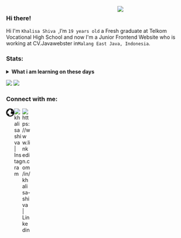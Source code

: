 <img align='right' src='https://user-images.githubusercontent.com/5713670/87202985-820dcb80-c2b6-11ea-9f56-7ec461c497c3.gif' width='200'>

### Hi there! 
Hi I'm `Khalisa Shiva `,I’m `19 years old` a Fresh graduate at Telkom Vocational High School and now I'm a Junior Frontend Website who is working at CV.Javawebster in`Malang East Java, Indonesia`.

### Stats:
<details>
 <summary><strong>What i am learning on these days</strong></summary>
    - 🔭 I’m currently Fresh Graduate at Telkom Vocational High School Malang </br>
    - 🌱 I’m usually use framework Node.js </br>
    - 💬 Ask me about anything.</br>
    - 📫 How to reach me: <a href="khalisa.shiva@gmail.com">Email me!</a>  </br>
    - 😄 Pronouns: She/Her </br>
</details>
<p>
    <img src="https://github-readme-stats.vercel.app/api?username=khalisas&hide=contribs,prs&show_icons=true&hide_border=true&title_color=000" />
    <img src="https://github-readme-stats.vercel.app/api/top-langs/?username=khalisas&layout=compact" height=180 />
</p>

### Connect with me:


[<img align="left" alt="https://github.com/khalisas" width="22px" src="https://raw.githubusercontent.com/iconic/open-iconic/master/svg/globe.svg" />][website]
[<img align="left" alt="khalisashiva | Instagram" width="22px" src="https://cdn.jsdelivr.net/npm/simple-icons@v3/icons/instagram.svg" />][instagram]
[<img align="left" alt="https://www.linkedin.com/in/khalisa-shiva | Linkedin" width="22px" src="https://cdn.jsdelivr.net/npm/simple-icons@v3/icons/linkedin.svg" />][linkedin]



[instagram]: https://www.instagram.com/khalisashiva/
[website]: https://github.com/khalisas
[linkedin]: https://www.linkedin.com/in/khalisa-shiva
